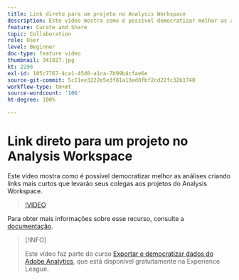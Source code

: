 ```yaml
---
title: Link direto para um projeto no Analysis Workspace
description: Este vídeo mostra como é possível democratizar melhor as análises criando links mais curtos que levarão seus colegas aos projetos do Analysis Workspace.
feature: Curate and Share
topic: Collaboration
role: User
level: Beginner
doc-type: feature video
thumbnail: 341027.jpg
kt: 2296
exl-id: 105c7767-4ca1-45d0-a1ca-7b99b4cfae6e
source-git-commit: 5c11ee3222e5e3f81a13ed8fbf2cd22fc32b1740
workflow-type: tm+mt
source-wordcount: '106'
ht-degree: 100%

---
```


# Link direto para um projeto no Analysis Workspace

Este vídeo mostra como é possível democratizar melhor as análises criando links mais curtos que levarão seus colegas aos projetos do Analysis Workspace.

>[!VIDEO](https://video.tv.adobe.com/v/341027/?quality=12&learn=on)

Para obter mais informações sobre esse recurso, consulte a [documentação](https://experienceleague.adobe.com/docs/analytics/analyze/analysis-workspace/curate-share/shareable-links.html?lang=pt-BR).

>[!INFO]
>
> Este vídeo faz parte do curso [Exportar e democratizar dados do Adobe Analytics](https://experienceleague.adobe.com/?recommended=Analytics-A-1-2022.1.democratizing&amp;lang=pt-BR), que está disponível gratuitamente na Experience League.